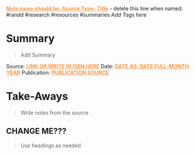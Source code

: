 <font color="#f79646"><u><b>Note name should be: Source Type- Title</b></u></font> - delete this line when named.
#randd #research #resources #summaries *Add Tags here*

# Summary
>Add Summary

Source: <font color="#f79646"><u><b>LINK OR WRITE IN ISBN HERE</b></u></font>
Date: <font color="#f79646"><u><b>DATE AS: DATE FULL-MONTH YEAR</b></u></font>
Publication: <font color="#f79646"><u><b>PUBLICATION SOURCE</b></u></font>

# Take-Aways
>Write notes from the source

## CHANGE ME???
>Use headings as needed